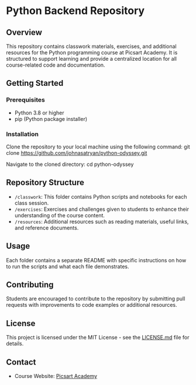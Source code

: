 # Python Backend Repository

## Overview
This repository contains classwork materials, exercises, and additional resources for the Python programming course at Picsart Academy. It is structured to support learning and provide a centralized location for all course-related code and documentation.

## Getting Started

### Prerequisites
- Python 3.8 or higher
- pip (Python package installer)

### Installation
Clone the repository to your local machine using the following command:
git clone https://github.com/johnasatryan/python-odyssey.git

Navigate to the cloned directory:
cd python-odyssey


## Repository Structure
- `/classwork`: This folder contains Python scripts and notebooks for each class session.
- `/exercises`: Exercises and challenges given to students to enhance their understanding of the course content.
- `/resources`: Additional resources such as reading materials, useful links, and reference documents.

## Usage
Each folder contains a separate README with specific instructions on how to run the scripts and what each file demonstrates.

## Contributing
Students are encouraged to contribute to the repository by submitting pull requests with improvements to code examples or additional resources.

## License
This project is licensed under the MIT License - see the [LICENSE.md](LICENSE.md) file for details.

## Contact
- Course Website: [Picsart Academy](https://www.picsartacadmey.am/python/)

